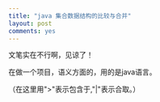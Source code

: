 ```yaml
---
title: "java 集合数据结构的比较与合并"
layout: post
comments: yes
---
```


文笔实在不行啊，见谅了！

在做一个项目，语义方面的，用的是java语言。

（在这里用">"表示包含于,"|"表示合取。）






